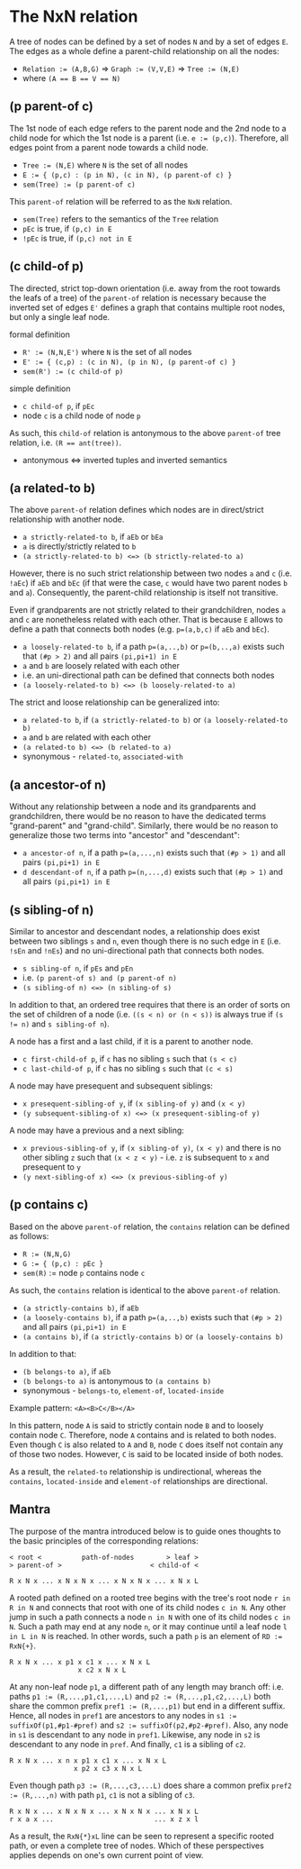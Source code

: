 
<!-- ======================================================================= -->
# The NxN relation

A tree of nodes can be defined by a set of nodes `N` and by a set of edges `E`.
The edges as a whole define a parent-child relationship on all the nodes:

* `Relation := (A,B,G)` => `Graph := (V,V,E)` => `Tree := (N,E)`
* where `(A == B == V == N)`

<!-- ======================================================================= -->
## (p parent-of c)

The 1st node of each edge refers to the parent node and the 2nd node to a child
node for which the 1st node is a parent (i.e. `e := (p,c)`). Therefore, all
edges point from a parent node towards a child node.

* `Tree := (N,E)` where `N` is the set of all nodes
* `E := { (p,c) : (p in N), (c in N), (p parent-of c) }`
* `sem(Tree) := (p parent-of c)`

This `parent-of` relation will be referred to as the `NxN` relation.

* `sem(Tree)` refers to the semantics of the `Tree` relation
* `pEc` is true, if `(p,c) in E`
* `!pEc` is true, if `(p,c) not in E`

<!-- ======================================================================= -->
## (c child-of p)

The directed, strict top-down orientation (i.e. away from the root towards the
leafs of a tree) of the `parent-of` relation is necessary because the inverted
set of edges `E'` defines a graph that contains multiple root nodes, but only a
single leaf node.

formal definition

* `R' := (N,N,E')` where `N` is the set of all nodes
* `E' := { (c,p) : (c in N), (p in N), (p parent-of c) }`
* `sem(R') := (c child-of p)`

simple definition

* `c child-of p`, if `pEc`
* node `c` is a child node of node `p`

As such, this `child-of` relation is antonymous to the above `parent-of` tree
relation, i.e. `(R == ant(tree))`.

* antonymous <=> inverted tuples and inverted semantics

<!-- ======================================================================= -->
## (a related-to b)

The above `parent-of` relation defines which nodes are in direct/strict
relationship with another node.

* `a strictly-related-to b`, if `aEb` or `bEa`
* `a` is directly/strictly related to `b`
* `(a strictly-related-to b) <=> (b strictly-related-to a)`

However, there is no such strict relationship between two nodes `a` and `c`
(i.e. `!aEc`) if `aEb` and `bEc` (if that were the case, `c` would have two
parent nodes `b` and `a`). Consequently, the parent-child relationship is
itself not transitive.

Even if grandparents are not strictly related to their grandchildren, nodes `a`
and `c` are nonetheless related with each other. That is because `E` allows to
define a path that connects both nodes (e.g. `p=(a,b,c)` if `aEb` and `bEc`).

* `a loosely-related-to b`, if a path `p=(a,..,b)` or `p=(b,..,a)`
  exists such that `(#p > 2)` and all pairs `(pi,pi+1) in E`
* `a` and `b` are loosely related with each other
* i.e. an uni-directional path can be defined that connects both nodes
* `(a loosely-related-to b) <=> (b loosely-related-to a)`

The strict and loose relationship can be generalized into:

* `a related-to b`, if `(a strictly-related-to b)` or `(a loosely-related-to b)`
* `a` and `b` are related with each other
* `(a related-to b) <=> (b related-to a)`
* synonymous - `related-to`, `associated-with`

<!-- ======================================================================= -->
## (a ancestor-of n)

Without any relationship between a node and its grandparents and grandchildren,
there would be no reason to have the dedicated terms "grand-parent" and
"grand-child". Similarly, there would be no reason to generalize those two terms
into "ancestor" and "descendant":

* `a ancestor-of n`, if a path `p=(a,...,n)` exists
  such that `(#p > 1)` and all pairs `(pi,pi+1) in E`
* `d descendant-of n`, if a path `p=(n,...,d)` exists
  such that `(#p > 1)` and all pairs `(pi,pi+1) in E`

<!-- ======================================================================= -->
## (s sibling-of n)

Similar to ancestor and descendant nodes, a relationship does exist between
two siblings `s` and `n`, even though there is no such edge in `E` (i.e. `!sEn`
and `!nEs`) and no uni-directional path that connects both nodes.

* `s sibling-of n`, if `pEs` and `pEn`
* i.e. `(p parent-of s) and (p parent-of n)`
* `(s sibling-of n) <=> (n sibling-of s)`

In addition to that, an ordered tree requires that there is an order of sorts
on the set of children of a node (i.e. `((s < n) or (n < s))` is always true
if `(s != n)` and `s sibling-of n`).

A node has a first and a last child, if it is a parent to another node.

* `c first-child-of p`, if `c` has no sibling `s` such that `(s < c)`
* `c last-child-of p`, if `c` has no sibling `s` such that `(c < s)`

A node may have presequent and subsequent siblings:

* `x presequent-sibling-of y`, if `(x sibling-of y)` and `(x < y)`
* `(y subsequent-sibling-of x) <=> (x presequent-sibling-of y)`

A node may have a previous and a next sibling:

* `x previous-sibling-of y`, if `(x sibling-of y)`, `(x < y)` and
  there is no other sibling `z` such that `(x < z < y)` -
  i.e. `z` is subsequent to `x` and presequent to `y`
* `(y next-sibling-of x) <=> (x previous-sibling-of y)`

<!-- ======================================================================= -->
## (p contains c)

Based on the above `parent-of` relation, the `contains` relation can be
defined as follows:

* `R := (N,N,G)`
* `G := { (p,c) : pEc }`
* `sem(R)` := node `p` contains node `c`

As such, the `contains` relation is identical to the above `parent-of` relation.

* `(a strictly-contains b)`, if `aEb`
* `(a loosely-contains b)`, if a path `p=(a,..,b)`
  exists such that `(#p > 2)` and all pairs `(pi,pi+1) in E`
* `(a contains b)`, if `(a strictly-contains b)` or `(a loosely-contains b)`

In addition to that:

* `(b belongs-to a)`, if `aEb`
* `(b belongs-to a)` is antonymous to `(a contains b)`
* synonymous - `belongs-to`, `element-of`, `located-inside`

Example pattern: `<A><B>C</B></A>`

In this pattern, node `A` is said to strictly contain node `B` and to loosely
contain node `C`. Therefore, node `A` contains and is related to both nodes.
Even though `C` is also related to `A` and `B`, node `C` does itself not contain
any of those two nodes. However, `C` is said to be located inside of both nodes.

As a result, the `related-to` relationship is undirectional, whereas the
`contains`, `located-inside` and `element-of` relationships are directional.

<!-- ======================================================================= -->
## Mantra

The purpose of the mantra introduced below is to guide ones thoughts to the
basic principles of the corresponding relations:

```
< root <          path-of-nodes        > leaf >
> parent-of >                      < child-of <

R x N x ... x N x N x ... x N x N x ... x N x L
```

A rooted path defined on a rooted tree begins with the tree's root node
`r in R in N` and connects that root with one of its child nodes `c in N`. Any
other jump in such a path connects a node `n in N` with one of its child nodes
`c in N`. Such a path may end at any node `n`, or it may continue until a leaf
node `l in L in N` is reached. In other words, such a path `p` is an element of
`RD := RxN{+}`.

```
R x N x ... x p1 x c1 x ... x N x L
                 x c2 x N x L
```

At any non-leaf node `p1`, a different path of any length may branch off: i.e.
paths `p1 := (R,...,p1,c1,...,L)` and `p2 := (R,...,p1,c2,...,L)` both share
the common prefix `pref1 := (R,...,p1)` but end in a different suffix. Hence,
all nodes in `pref1` are ancestors to any nodes in `s1 := suffixOf(p1,#p1-#pref)`
and `s2 := suffixOf(p2,#p2-#pref)`. Also, any node in `s1` is descendant to any
node in `pref1`. Likewise, any node in `s2` is descendant to any node in `pref`.
And finally, `c1` is a sibling of `c2`.

```
R x N x ... x n x p1 x c1 x ... x N x L
                x p2 x c3 x N x L
```

Even though path `p3 := (R,...,c3,...L)` does share a common prefix
`pref2 := (R,...,n)` with path `p1`, `c1` is not a sibling of `c3`.

```
R x N x ... x N x N x ... x N x N x ... x N x L
r x a x ...                         ... x z x l
```

As a result, the `RxN{*}xL` line can be seen to represent a specific rooted
path, or even a complete tree of nodes. Which of these perspectives applies
depends on one's own current point of view.
